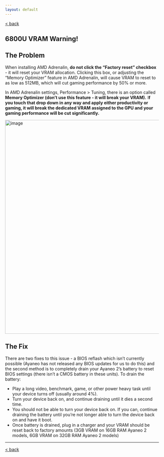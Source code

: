 ```yaml
---
layout: default
---
```

[< back](./)

## 6800U VRAM Warning!

## The Problem

When installing AMD Adrenalin, **do not click the “Factory reset” checkbox** - it will reset your VRAM allocation. Clicking this box, or adjusting the “Memory Optimizer” feature in AMD Adrenalin, will cause VRAM to reset to as low as 512MB, which will cut gaming performance by 50% or more.

In AMD Adrenalin settings, Performance > Tuning, there is an option called **Memory Optimizer (don’t use this feature - it will break your VRAM).** I**f you touch that drop down in any way and apply either productivity or gaming, it will break the dedicated VRAM assigned to the GPU and your gaming performance will be cut significantly.**

<img width="700" alt="image" src="https://user-images.githubusercontent.com/6972693/214380224-b727c177-4fb1-4cca-9e70-34aa201bbb19.png">


## The Fix

There are two fixes to this issue - a BIOS reflash which isn’t currently possible (Ayaneo has not released any BIOS updates for us to do this) and the second method is to completely drain your Ayaneo 2’s battery to reset BIOS settings (there isn’t a CMOS battery in these units). To drain the battery: 

- Play a long video, benchmark, game, or other power heavy task until your device turns off (usually around 4%).
- Turn your device back on, and continue draining until it dies a second time.
- You should not be able to turn your device back on. If you can, continue draining the battery until you’re not longer able to turn the device back on and have it boot.
- Once battery is drained, plug in a charger and your VRAM should be reset back to factory amounts (3GB VRAM on 16GB RAM Ayaneo 2 models, 6GB VRAM on 32GB RAM Ayaneo 2 models)

***
[< back](./)

